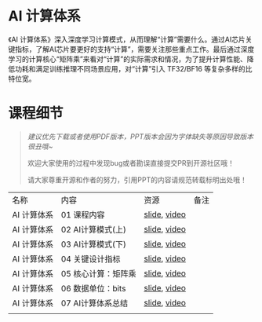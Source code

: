 # AI 计算体系

《AI 计算体系》深入深度学习计算模式，从而理解“计算”需要什么。通过AI芯片关键指标，了解AI芯片要更好的支持“计算”，需要关注那些重点工作。最后通过深度学习的计算核心“矩阵乘”来看对“计算”的实际需求和情况，为了提升计算性能、降低功耗和满足训练推理不同场景应用，对“计算”引入 TF32/BF16 等复杂多样的比特位宽。

# 课程细节

> *建议优先下载或者使用PDF版本，PPT版本会因为字体缺失等原因导致版本很丑哦~*
> 
> 欢迎大家使用的过程中发现bug或者勘误直接提交PR到开源社区哦！
> 
> 请大家尊重开源和作者的努力，引用PPT的内容请规范转载标明出处哦！

|         |              |                                                                                          |     |
| ------- | ------------ | ---------------------------------------------------------------------------------------- | --- |
| 名称      | 内容           | 资源                                                                                       | 备注  |
| AI 计算体系 | 01 课程内容      | [slide](./01.introduction), [video](https://www.bilibili.com/video/BV1DX4y1D7PC/)        |     |
| AI 计算体系 | 02 AI计算模式(上) | [slide](./02.constraints.pdf), [video](https://www.bilibili.com/video/BV17x4y1T7Cn/)     |     |
| AI 计算体系 | 03 AI计算模式(下) | [slide](./03.mobile_parallel.pdf), [video](https://www.bilibili.com/video/BV1754y1M78X/) |     |
| AI 计算体系 | 04 关键设计指标    | [slide](./04.metrics.pdf), [video](https://www.bilibili.com/video/BV1qL411o7S9/)         |     |
| AI 计算体系 | 05 核心计算：矩阵乘  | [slide](./05.matrix.pdf), [video](https://www.bilibili.com/video/BV1ak4y1h7mp/)          |     |
| AI 计算体系 | 06 数据单位：bits | [slide](./06.bit_width.pdf), [video](https://www.bilibili.com/video/BV1WT411k724/)       |     |
| AI 计算体系 | 07 AI计算体系总结  | [slide](./07.summary.pdf), [video](https://www.bilibili.com/video/BV1j54y1T7ii/)         |     |
|         |              |                                                                                          |     |
